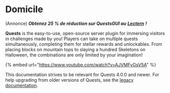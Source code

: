 # Domicile

\(Annonce\) _**Obtenez 25 % de réduction sur QuestsGUI au**_ [_**Lectern**_](https://lectern.browsit.org/resources/?sort=downloads&) _**!**_

**Quests** is the easy-to-use, open-source server plugin for immersing visitors in challenges made by you! Players can take on multiple quests simultaneously, completing them for stellar rewards and unlockables. From placing blocks on mountain tops to slaying a hundred Skeletons on Halloween, the combinations are only limited by your imagination!

{% embed url="https://www.youtube.com/watch?v=AJVMFyGsV5A" %}

This documentation strives to be relevant for Quests 4.0.0 and newer. For help upgrading from older versions of Quests, see the [legacy documentation](https://github.com/PikaMug/Quests/wiki/Ye-Ol'-Legacy-Documentation).

